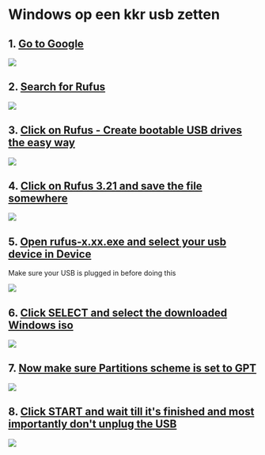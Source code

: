 Windows op een kkr usb zetten
=============================

1\. [Go to Google](https://www.google.com/)
-------------------------------------------

![](https://dubble-prod-01.s3.amazonaws.com/assets/51817b31-9a96-4a22-8ff9-a203dc2c4ce1.png?0)

2\. [Search for Rufus](https://www.google.com/)
-----------------------------------------------

![](https://d3q7ie80jbiqey.cloudfront.net/media/image/zoom/099b74a8-2969-4b94-8d42-42217ceb0a6b/2.5/0/0?0)

3\. [Click on Rufus - Create bootable USB drives the easy way](https://www.google.com/search?q=rufus&sxsrf=ALiCzsbWsBsZXvH1BO49jEXNpD3ppA-vOw%3A1670919233420&source=hp&ei=QTSYY-yFF8SdsAe346K4DA&iflsig=AJiK0e8AAAAAY5hCUfkw6Pk3G9PGpvdGJV9wPFMuLHuO&ved=0ahUKEwisquqak_b7AhXEDuwKHbexCMcQ4dUDCAo&uact=5&oq=rufus&gs_lcp=Cgdnd3Mtd2l6EAMyBAgjECcyBAgAEEMyBAgAEEMyBAgAEEMyCAgAEIAEELEDMgQIABBDMgQIABBDMgQIABBDMgsILhCABBCxAxCDATIFCAAQgAQ6BwgjEOoCECc6CwgAEIAEELEDEIMBOhEILhCABBCxAxCDARDHARDRAzoICAAQsQMQgwE6EQguEIAEELEDEIMBEMcBEK8BOgsILhCABBDHARCvAVATWMIDYIMIaAFwAHgAgAFriAGQA5IBAzQuMZgBAKABAbABCg&sclient=gws-wiz)
-------------------------------------------------------------------------------------------------------------------------------------------------------------------------------------------------------------------------------------------------------------------------------------------------------------------------------------------------------------------------------------------------------------------------------------------------------------------------------------------------------------------------------------------------------------------------------------------------------------------------

![](https://d3q7ie80jbiqey.cloudfront.net/media/image/zoom/1b4de3f5-9957-4002-b684-5d5fdc5ef3b0/2.5/12.972005208333/28.36659749349?0)

4\. [Click on Rufus 3.21 and save the file somewhere](https://rufus.ie/nl/)
---------------------------------------------------------------------------

![](https://d3q7ie80jbiqey.cloudfront.net/media/image/zoom/af9d088a-a9c5-43d4-b6e5-bbf7fa04e92a/2.5/19.147135814031/60.940128614923?0)

5\. [Open rufus-x.xx.exe and select your usb device in Device](https://rufus.ie/nl/)
------------------------------------------------------------------------------------

Make sure your USB is plugged in before doing this

![](https://d3q7ie80jbiqey.cloudfront.net/media/image/zoom/e60437bc-a6b7-4793-92c3-e7d067f9ccc4/1/0/0?0)

6\. [Click SELECT and select the downloaded Windows iso](https://rufus.ie/nl/)
------------------------------------------------------------------------------

![](https://d3q7ie80jbiqey.cloudfront.net/media/image/zoom/af5e72b9-8a6c-416d-b8e9-1e9db9286b5e/1/0/0?0)

7\. [Now make sure Partitions scheme is set to GPT](https://rufus.ie/nl/)
-------------------------------------------------------------------------

![](https://d3q7ie80jbiqey.cloudfront.net/media/image/zoom/83c3bbe6-1353-4793-96e0-5e85e0eb7a38/1/0/0?0)

8\. [Click START and wait till it's finished and most importantly don't unplug the USB](https://rufus.ie/nl/)
-------------------------------------------------------------------------------------------------------------

![](https://d3q7ie80jbiqey.cloudfront.net/media/image/zoom/66237c17-a9a4-4cd3-9c4a-c44c5293fa57/1/0/0?0)
